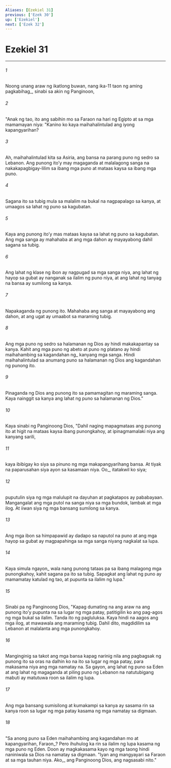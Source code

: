 ```yaml
---
Aliases: [Ezekiel 31]
previous: ['Ezek 30']
up: ['Ezekiel']
next: ['Ezek 32']
---
```

# Ezekiel 31

***






















###### 1 










Noong unang araw ng ikatlong buwan, nang ika-11 taon ng aming pagkabihag_, sinabi sa akin ng Panginoon, 





















###### 2 










"Anak ng tao, ito ang sabihin mo sa Faraon na hari ng Egipto at sa mga mamamayan niya: "Kanino ko kaya maihahalintulad ang iyong kapangyarihan? 





















###### 3 










Ah, maihahalintulad kita sa Asiria, ang bansa na parang puno ng sedro sa Lebanon. Ang punong itoʼy may magaganda at malalagong sanga na nakakapagbigay-lilim sa ibang mga puno at mataas kaysa sa ibang mga puno. 





















###### 4 










Sagana ito sa tubig mula sa malalim na bukal na nagpapalago sa kanya, at umaagos sa lahat ng puno sa kagubatan. 





















###### 5 










Kaya ang punong itoʼy mas mataas kaysa sa lahat ng puno sa kagubatan. Ang mga sanga ay mahahaba at ang mga dahon ay mayayabong dahil sagana sa tubig. 





















###### 6 










Ang lahat ng klase ng ibon ay nagpugad sa mga sanga niya, ang lahat ng hayop sa gubat ay nanganak sa ilalim ng puno niya, at ang lahat ng tanyag na bansa ay sumilong sa kanya. 





















###### 7 










Napakaganda ng punong ito. Mahahaba ang sanga at mayayabong ang dahon, at ang ugat ay umaabot sa maraming tubig. 





















###### 8 










Ang mga puno ng sedro sa halamanan ng Dios ay hindi makakapantay sa kanya. Kahit ang mga puno ng abeto at puno ng platano ay hindi maihahambing sa kagandahan ng_ kanyang mga sanga. Hindi maihahalintulad sa anumang puno sa halamanan ng Dios ang kagandahan ng punong ito. 





















###### 9 










Pinaganda ng Dios ang punong ito sa pamamagitan ng maraming sanga. Kaya nainggit sa kanya ang lahat ng puno sa halamanan ng Dios." 





















###### 10 










Kaya sinabi ng Panginoong Dios, "Dahil naging mapagmataas ang punong ito at higit na mataas kaysa ibang punongkahoy, at ipinagmamalaki niya ang kanyang sarili, 





















###### 11 










kaya ibibigay ko siya sa pinuno ng mga makapangyarihang bansa. At tiyak na paparusahan siya ayon sa kasamaan niya. Oo_, itatakwil ko siya; 





















###### 12 










puputulin siya ng mga malulupit na dayuhan at pagkatapos ay pababayaan. Mangangalat ang mga putol na sanga niya sa mga bundok, lambak at mga ilog. At iiwan siya ng mga bansang sumilong sa kanya. 





















###### 13 










Ang mga ibon sa himpapawid ay dadapo sa naputol na puno at ang mga hayop sa gubat ay magpapahinga sa mga sanga niyang nagkalat sa lupa. 





















###### 14 










Kaya simula ngayon_ wala nang punong tataas pa sa ibang malagong mga punongkahoy, kahit sagana pa ito sa tubig. Sapagkat ang lahat ng puno ay mamamatay katulad ng tao, at pupunta sa ilalim ng lupa." 





















###### 15 










Sinabi pa ng Panginoong Dios, "Kapag dumating na ang araw na ang punong itoʼy pupunta na sa lugar ng mga patay, patitigilin ko ang pag-agos ng mga bukal sa ilalim. Tanda ito ng pagluluksa. Kaya hindi na aagos ang mga ilog, at mawawala ang maraming tubig. Dahil dito, magdidilim sa Lebanon at malalanta ang mga punongkahoy. 





















###### 16 










Manginginig sa takot ang mga bansa kapag narinig nila ang pagbagsak ng punong ito sa oras na dalhin ko na ito sa lugar ng mga patay, para makasama niya ang mga namatay na. Sa gayon, ang lahat ng puno sa Eden at ang lahat ng magaganda at piling puno ng Lebanon na natutubigang mabuti ay matutuwa roon sa ilalim ng lupa. 





















###### 17 










Ang mga bansang sumisilong at kumakampi sa kanya ay sasama rin sa kanya roon sa lugar ng mga patay kasama ng mga namatay sa digmaan. 





















###### 18 










"Sa anong puno sa Eden maihahambing ang kagandahan mo at kapangyarihan, Faraon_? Pero ihuhulog ka rin sa ilalim ng lupa kasama ng mga puno ng Eden. Doon ay magkakasama kayo ng mga taong hindi naniniwala sa Dios na namatay sa digmaan. "Iyan ang mangyayari sa Faraon at sa mga tauhan niya. Ako,_ ang Panginoong Dios, ang nagsasabi nito."
